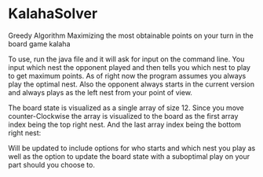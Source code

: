 # KalahaSolver
Greedy Algorithm Maximizing the most obtainable points on your turn in the board game kalaha


To use, run the java file and it will ask for input on the command line. You input which nest the opponent played and then tells you which nest to play to get maximum points. As of right now the program assumes you always play the optimal nest. Also the opponent always starts in the current version and always plays as the left nest from your point of view.

The board state is visualized as a single array of size 12. Since you move counter-Clockwise the array is visualized to the board as the first array index being the top right nest. And the last array index being the bottom right nest:

Will be updated to include options for who starts and which nest you play as well as the option to update the board state with a suboptimal play on your part should you choose to.
